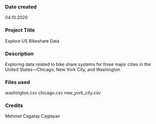 ### Date created
04.10.2020

### Project Title
Explore US Bikeshare Data

### Description
Exploring data related to bike share systems for three major cities in the United States—Chicago, New York City, and Washington

### Files used
washington.csv
chicago.csv
new_york_city.csv

### Credits
Mehmet Cagatay Caglayan

